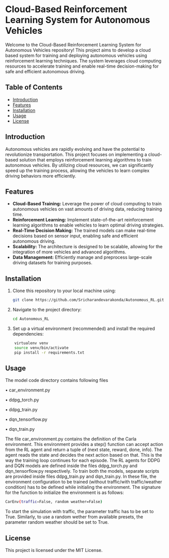 # Cloud-Based Reinforcement Learning System for Autonomous Vehicles

Welcome to the Cloud-Based Reinforcement Learning System for Autonomous Vehicles repository! This project aims to develop a cloud based system for training and deploying autonomous vehicles using reinforcement learning techniques. The system leverages cloud computing resources to accelerate training and enable real-time decision-making for safe and efficient autonomous driving.

## Table of Contents

- [Introduction](#introduction)
- [Features](#features)
- [Installation](#installation)
- [Usage](#usage)
- [License](#license)

## Introduction

Autonomous vehicles are rapidly evolving and have the potential to revolutionize transportation. This project focuses on implementing a cloud-based solution that employs reinforcement learning algorithms to train autonomous vehicles. By utilizing cloud resources, we can significantly speed up the training process, allowing the vehicles to learn complex driving behaviors more efficiently.

## Features

- **Cloud-Based Training:** Leverage the power of cloud computing to train autonomous vehicles on vast amounts of driving data, reducing training time.
- **Reinforcement Learning:** Implement state-of-the-art reinforcement learning algorithms to enable vehicles to learn optimal driving strategies.
- **Real-Time Decision Making:** The trained models can make real-time decisions based on sensor input, enabling safe and efficient autonomous driving.
- **Scalability:** The architecture is designed to be scalable, allowing for the integration of more vehicles and advanced algorithms.
- **Data Management:** Efficiently manage and preprocess large-scale driving datasets for training purposes.

## Installation

1. Clone this repository to your local machine using:

   ```bash
   git clone https://github.com/Sricharandevarakonda/Autonomous_RL.git
   ```
1. Navigate to the project directory:
   ```bash
   cd Autonomous_RL
   ```
1. Set up a virtual environment (recommended) and install the required dependencies:
  ```bash
      virtualenv venv
      source venv/bin/activate
      pip install -r requirements.txt
   ```
## Usage
The model code directory contains following files

• car_environment.py

• ddpg_torch.py

• ddpg_train.py

• dqn_tensorflow.py

• dqn_train.py

The file car_environment.py contains the definition of the Carla environment.
This environment provides a step() function can accept action from
the RL agent and return a tuple of (next state, reward, done, info).
The agent reads the state and decides the next action based on that. This
is the way the training loop continues for each episode.
The RL agents for DDPG and DQN models are defined inside the files
ddpg_torch.py and dqn_tensorflow.py respectively. To train both the models,
separate scripts are provided inside files ddpg_train.py and dqn_train.py.
In these file, the environment configuration to be trained (without traffic/with
traffic/weather condition) has to be defined while initialing the environment.
The signature for the function to initialize the environment is as follows:
   ```bash
CarEnv(traffic=False, random weather=False)
   ```
To start the simulation with traffic, the parameter traffic has to be set to
True. Similarly, to use a random wether from available presets, the parameter
random weather should be set to True.

## License
This project is licensed under the MIT License.

